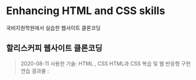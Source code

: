 # Enhancing HTML and CSS skills
 국비지원학원에서 실습한 웹사이트 클론코딩

## 할리스커피 웹사이트 클론코딩
> 2020-08-11
> 사용한 기술: HTML , CSS
> HTML과 CSS 복습 및 웹 반응형 구현 연습
> 결과물 : 
